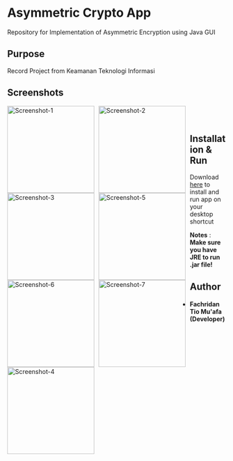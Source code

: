 # Asymmetric Crypto App
Repository for Implementation of Asymmetric Encryption using Java GUI

## Purpose
Record Project from Keamanan Teknologi Informasi

## Screenshots
<img src="https://raw.githubusercontent.com/fachridantm/AsymmetricApp/master/screenshots/Screenshot%202021-10-12%20120717.png"
    alt="Screenshot-1" style="float: left; margin-right: 10px;"
    width="200" /> <img src="https://raw.githubusercontent.com/fachridantm/AsymmetricApp/master/screenshots/Screenshot%202021-10-12%20120801.png"
    alt="Screenshot-2" style="float: left; margin-right: 10px;"
    width="200" /> <img src="https://raw.githubusercontent.com/fachridantm/AsymmetricApp/master/screenshots/Screenshot%202021-10-12%20120912.png"
    alt="Screenshot-3" style="float: left; margin-right: 10px;"
    width="200" />  
    <img src="https://raw.githubusercontent.com/fachridantm/AsymmetricApp/master/screenshots/Screenshot%202021-10-12%20121115.png"
    alt="Screenshot-5" style="float: left; margin-right: 10px;"
    width="200" /> <img src="https://raw.githubusercontent.com/fachridantm/AsymmetricApp/master/screenshots/Screenshot%202021-10-12%20122128.png"
    alt="Screenshot-6" style="float: left; margin-right: 10px;"
    width="200" /> <img src="https://raw.githubusercontent.com/fachridantm/AsymmetricApp/master/screenshots/Screenshot%202021-10-12%20122201.png"
    alt="Screenshot-7" style="float: left; margin-right: 10px;"
    width="200" />  
    <img src="https://raw.githubusercontent.com/fachridantm/AsymmetricApp/master/screenshots/Screenshot%202021-10-12%20121027.png"
    alt="Screenshot-4" style="float: left; margin-right: 10px;"
    width="200" />

## Installation & Run
Download [here](https://github.com/fachridantm/AsymmetricApp/releases/download/1.0.0/Asymmetric.Crypto.App.exe) to install and run app on your desktop shortcut
  
**Notes** : **Make sure you have JRE to run .jar file!**

## Author
* #### Fachridan Tio Mu'afa (Developer)
